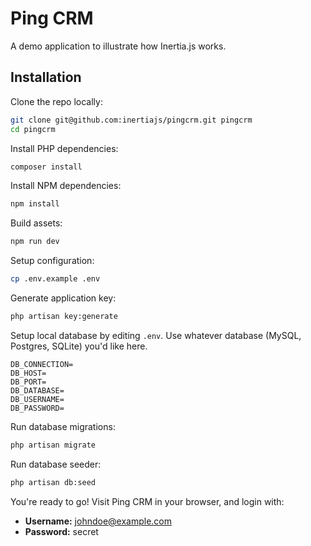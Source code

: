 # Ping CRM

A demo application to illustrate how Inertia.js works.

## Installation

Clone the repo locally:

```sh
git clone git@github.com:inertiajs/pingcrm.git pingcrm
cd pingcrm
```

Install PHP dependencies:

```sh
composer install
```

Install NPM dependencies:

```sh
npm install
```

Build assets:

```sh
npm run dev
```

Setup configuration:

```sh
cp .env.example .env
```

Generate application key:

```sh
php artisan key:generate
```

Setup local database by editing `.env`. Use whatever database (MySQL, Postgres, SQLite) you'd like here.

```
DB_CONNECTION=
DB_HOST=
DB_PORT=
DB_DATABASE=
DB_USERNAME=
DB_PASSWORD=
```

Run database migrations:

```sh
php artisan migrate
```

Run database seeder:

```sh
php artisan db:seed
```

You're ready to go! Visit Ping CRM in your browser, and login with:

- **Username:** johndoe@example.com
- **Password:** secret

